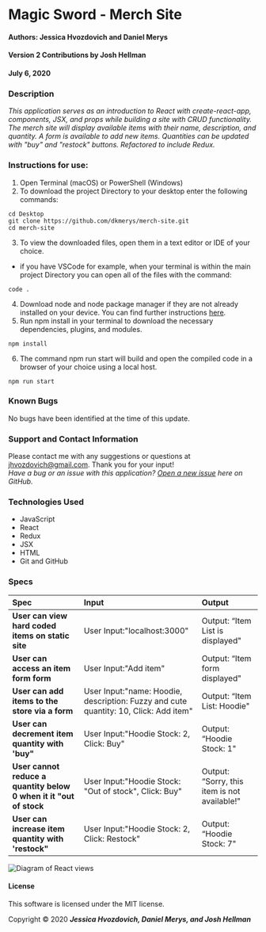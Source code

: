 # **Magic Sword - Merch Site**

#### Authors: **Jessica Hvozdovich and Daniel Merys**
#### Version 2 Contributions by Josh Hellman
#### July 6, 2020

### Description

_This application serves as an introduction to React with create-react-app, components, JSX, and props while building a site with CRUD functionality. The merch site will display available items with their name, description, and quantity. A form is available to add new items. Quantities can be updated with "buy" and "restock" buttons. Refactored to include Redux._

### Instructions for use:

1. Open Terminal (macOS) or PowerShell (Windows)
2. To download the project Directory to your desktop enter the following commands:
```
cd Desktop
git clone https://github.com/dkmerys/merch-site.git
cd merch-site
```
3. To view the downloaded files, open them in a text editor or IDE of your choice.
* if you have VSCode for example, when your terminal is within the main project Directory you can open all of the files with the command:
```
code .
```
4. Download node and node package manager if they are not already installed on your device. You can find further instructions [here](https://www.learnhowtoprogram.com/intermediate-javascript/getting-started-with-javascript-8d3b52cf-3755-481d-80c5-46f1d3a8ffeb/installing-node-js-14f2721a-61e0-44b3-af1f-73f17348c8f4).
5. Run npm install in your terminal to download the necessary dependencies, plugins, and modules.
```
npm install
```
6. The command npm run start will build and open the compiled code in a browser of your choice using a local host.
```
npm run start
```

### Known Bugs

No bugs have been identified at the time of this update.

### Support and Contact Information

Please contact me with any suggestions or questions at jhvozdovich@gmail.com. Thank you for your input!  
_Have a bug or an issue with this application? [Open a new issue](https://github.com/dkmerys/merch-site/issues) here on GitHub._

### Technologies Used

* JavaScript
* React
* Redux
* JSX
* HTML
* Git and GitHub

### Specs
| Spec | Input | Output |
| :------------- | :------------- | :------------- |
| **User can view hard coded items on static site** | User Input:"localhost:3000" | Output: “Item List is displayed" |
| **User can access an item form form** | User Input:"Add item" | Output: “Item form displayed" |
| **User can add items to the store via a form** | User Input:"name: Hoodie, description: Fuzzy and cute quantity: 10, Click: Add item" | Output: “Item List: Hoodie" |
| **User can decrement item quantity with 'buy"** | User Input:"Hoodie Stock: 2, Click: Buy" | Output: “Hoodie Stock: 1" |
| **User cannot reduce a quantity below 0 when it it "out of stock** | User Input:"Hoodie Stock: "Out of stock", Click: Buy" | Output: “Sorry, this item is not available!" |
| **User can increase item quantity with 'restock"** | User Input:"Hoodie Stock: 2, Click: Restock" | Output: “Hoodie Stock: 7" |

![Diagram of React views](public/MerchSiteDiagram.jpg)

#### License

This software is licensed under the MIT license.

Copyright © 2020 **_Jessica Hvozdovich, Daniel Merys, and  Josh Hellman_**